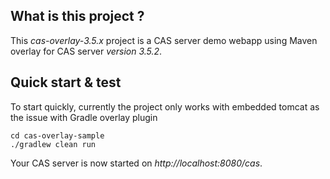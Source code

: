 ## What is this project ?

This _cas-overlay-3.5.x_ project is a CAS server demo webapp using Maven overlay for CAS server _version 3.5.2_.

## Quick start & test 

To start quickly, currently the project only works with embedded tomcat as the issue with Gradle overlay plugin
```
cd cas-overlay-sample
./gradlew clean run
```

Your CAS server is now started on *http://localhost:8080/cas*.
